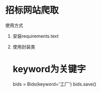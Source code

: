 # 招标网站爬取

使用方式
1. 安装requirements.text

2. 使用封装类


    # keyword为关键字
    bids = Bids(keyword='工厂')
    bids.save()